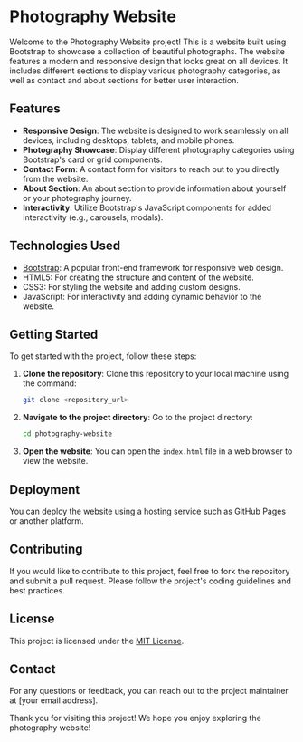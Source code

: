 # Photography Website

Welcome to the Photography Website project! This is a website built using Bootstrap to showcase a collection of beautiful photographs. The website features a modern and responsive design that looks great on all devices. It includes different sections to display various photography categories, as well as contact and about sections for better user interaction.

## Features

- **Responsive Design**: The website is designed to work seamlessly on all devices, including desktops, tablets, and mobile phones.
- **Photography Showcase**: Display different photography categories using Bootstrap's card or grid components.
- **Contact Form**: A contact form for visitors to reach out to you directly from the website.
- **About Section**: An about section to provide information about yourself or your photography journey.
- **Interactivity**: Utilize Bootstrap's JavaScript components for added interactivity (e.g., carousels, modals).

## Technologies Used

- [Bootstrap](https://getbootstrap.com/): A popular front-end framework for responsive web design.
- HTML5: For creating the structure and content of the website.
- CSS3: For styling the website and adding custom designs.
- JavaScript: For interactivity and adding dynamic behavior to the website.

## Getting Started

To get started with the project, follow these steps:

1. **Clone the repository**: Clone this repository to your local machine using the command:

    ```bash
    git clone <repository_url>
    ```

2. **Navigate to the project directory**: Go to the project directory:

    ```bash
    cd photography-website
    ```

3. **Open the website**: You can open the `index.html` file in a web browser to view the website.

## Deployment

You can deploy the website using a hosting service such as GitHub Pages or another platform.

## Contributing

If you would like to contribute to this project, feel free to fork the repository and submit a pull request. Please follow the project's coding guidelines and best practices.

## License

This project is licensed under the [MIT License](LICENSE).

## Contact

For any questions or feedback, you can reach out to the project maintainer at [your email address].

Thank you for visiting this project! We hope you enjoy exploring the photography website!
